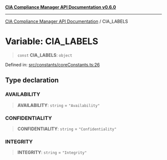 [**CIA Compliance Manager API Documentation v0.6.0**](../README.md)

***

[CIA Compliance Manager API Documentation](../globals.md) / CIA\_LABELS

# Variable: CIA\_LABELS

> `const` **CIA\_LABELS**: `object`

Defined in: [src/constants/coreConstants.ts:26](https://github.com/Hack23/cia-compliance-manager/blob/main/src/constants/coreConstants.ts#L26)

## Type declaration

### AVAILABILITY

> **AVAILABILITY**: `string` = `"Availability"`

### CONFIDENTIALITY

> **CONFIDENTIALITY**: `string` = `"Confidentiality"`

### INTEGRITY

> **INTEGRITY**: `string` = `"Integrity"`
